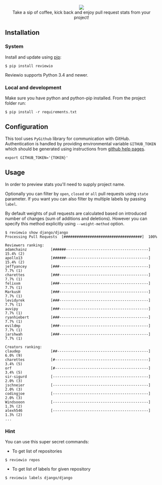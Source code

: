 
<p align="center">
  <img src="https://github.com/borzecki/reviewio/raw/master/assets/reviewio-logo.png"><br>
  Take a sip of coffee, kick back and enjoy pull request stats from your project!
</p>


## Installation

### System

Install and update using [pip](https://pip.pypa.io/en/stable/quickstart/):

```
$ pip install reviewio
```

Reviewio supports Python 3.4 and newer.

### Local and development

Make sure you have python and python-pip installed.
From the project folder run:

```
$ pip install -r requirements.txt
```

## Configuration

This tool uses `PyGithub` library for communication with GitHub. Authentication is handled by providing environmental variable `GITHUB_TOKEN` which should be generated using instructions from [github help pages](https://help.github.com/articles/creating-an-access-token-for-command-line-use/).

```
export GITHUB_TOKEN='{TOKEN}'
```

## Usage

In order to preview stats you'll need to supply project name.

Optionally you can filter by `open`, `closed` or `all` pull requests using `state` parameter.
If you want you can also filter by multiple labels by passing `label`.

By default weights of pull requests are calculated based on introduced number of changes (sum of additions and deletions).
However you can specify this method explicitly using `--weight-method` option.


```console
$ reviewio show django/django
Processing Pull Requests  [####################################]  100%

Reviewers ranking:
adamchainz           [######--------------------------------------]    15.4% (2)
apollo13             [######--------------------------------------]    15.4% (2)
jeffyancey           [###-----------------------------------------]     7.7% (1)
charettes            [###-----------------------------------------]     7.7% (1)
felixxm              [###-----------------------------------------]     7.7% (1)
MarkusH              [###-----------------------------------------]     7.7% (1)
levidyrek            [###-----------------------------------------]     7.7% (1)
auvipy               [###-----------------------------------------]     7.7% (1)
ryanhiebert          [###-----------------------------------------]     7.7% (1)
evildmp              [###-----------------------------------------]     7.7% (1)
jarshwah             [###-----------------------------------------]     7.7% (1)

Creators ranking:
claudep              [##------------------------------------------]     6.0% (9)
charettes            [#-------------------------------------------]     3.4% (5)
orf                  [#-------------------------------------------]     3.4% (5)
sir-sigurd           [--------------------------------------------]     2.0% (3)
jschneier            [--------------------------------------------]     2.0% (3)
codingjoe            [--------------------------------------------]     2.0% (3)
Windsooon            [--------------------------------------------]     1.3% (2)
alexh546             [--------------------------------------------]     1.3% (2)
...
```

### Hint

You can use this super secret commands:

* To get list of repositories

```
$ reviewio repos
```

* To get list of labels for given repository

```
$ reviewio labels django/django
```
